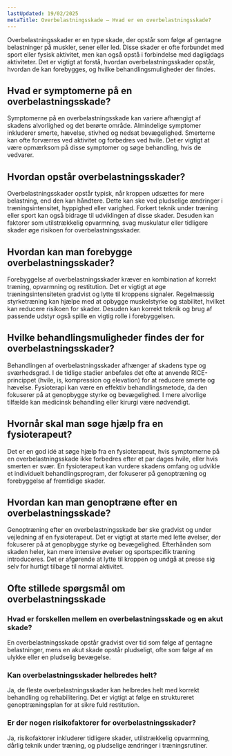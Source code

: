 ```yaml
---
lastUpdated: 19/02/2025
metaTitle: Overbelastningsskade – Hvad er en overbelastningsskade?
---
```


Overbelastningsskader er en type skade, der opstår som følge af gentagne belastninger på muskler, sener eller led. Disse skader er ofte forbundet med sport eller fysisk aktivitet, men kan også opstå i forbindelse med dagligdags aktiviteter. Det er vigtigt at forstå, hvordan overbelastningsskader opstår, hvordan de kan forebygges, og hvilke behandlingsmuligheder der findes.

## Hvad er symptomerne på en overbelastningsskade?

Symptomerne på en overbelastningsskade kan variere afhængigt af skadens alvorlighed og det berørte område. Almindelige symptomer inkluderer smerte, hævelse, stivhed og nedsat bevægelighed. Smerterne kan ofte forværres ved aktivitet og forbedres ved hvile. Det er vigtigt at være opmærksom på disse symptomer og søge behandling, hvis de vedvarer.

## Hvordan opstår overbelastningsskader?

Overbelastningsskader opstår typisk, når kroppen udsættes for mere belastning, end den kan håndtere. Dette kan ske ved pludselige ændringer i træningsintensitet, hyppighed eller varighed. Forkert teknik under træning eller sport kan også bidrage til udviklingen af disse skader. Desuden kan faktorer som utilstrækkelig opvarmning, svag muskulatur eller tidligere skader øge risikoen for overbelastningsskader.

## Hvordan kan man forebygge overbelastningsskader?

Forebyggelse af overbelastningsskader kræver en kombination af korrekt træning, opvarmning og restitution. Det er vigtigt at øge træningsintensiteten gradvist og lytte til kroppens signaler. Regelmæssig styrketræning kan hjælpe med at opbygge muskelstyrke og stabilitet, hvilket kan reducere risikoen for skader. Desuden kan korrekt teknik og brug af passende udstyr også spille en vigtig rolle i forebyggelsen.

## Hvilke behandlingsmuligheder findes der for overbelastningsskader?

Behandlingen af overbelastningsskader afhænger af skadens type og sværhedsgrad. I de tidlige stadier anbefales det ofte at anvende RICE-princippet (hvile, is, kompression og elevation) for at reducere smerte og hævelse. Fysioterapi kan være en effektiv behandlingsmetode, da den fokuserer på at genopbygge styrke og bevægelighed. I mere alvorlige tilfælde kan medicinsk behandling eller kirurgi være nødvendigt.

## Hvornår skal man søge hjælp fra en fysioterapeut?

Det er en god idé at søge hjælp fra en fysioterapeut, hvis symptomerne på en overbelastningsskade ikke forbedres efter et par dages hvile, eller hvis smerten er svær. En fysioterapeut kan vurdere skadens omfang og udvikle et individuelt behandlingsprogram, der fokuserer på genoptræning og forebyggelse af fremtidige skader.

## Hvordan kan man genoptræne efter en overbelastningsskade?

Genoptræning efter en overbelastningsskade bør ske gradvist og under vejledning af en fysioterapeut. Det er vigtigt at starte med lette øvelser, der fokuserer på at genopbygge styrke og bevægelighed. Efterhånden som skaden heler, kan mere intensive øvelser og sportspecifik træning introduceres. Det er afgørende at lytte til kroppen og undgå at presse sig selv for hurtigt tilbage til normal aktivitet.

## Ofte stillede spørgsmål om overbelastningsskade

### Hvad er forskellen mellem en overbelastningsskade og en akut skade?

En overbelastningsskade opstår gradvist over tid som følge af gentagne belastninger, mens en akut skade opstår pludseligt, ofte som følge af en ulykke eller en pludselig bevægelse.

### Kan overbelastningsskader helbredes helt?

Ja, de fleste overbelastningsskader kan helbredes helt med korrekt behandling og rehabilitering. Det er vigtigt at følge en struktureret genoptræningsplan for at sikre fuld restitution.

### Er der nogen risikofaktorer for overbelastningsskader?

Ja, risikofaktorer inkluderer tidligere skader, utilstrækkelig opvarmning, dårlig teknik under træning, og pludselige ændringer i træningsrutiner.
